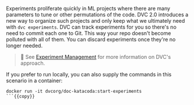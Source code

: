 Experiments proliferate quickly in ML projects where there are many
parameters to tune or other permutations of the code. DVC 2.0 introduces a new
way to organize such projects and only keep what we ultimately need with `dvc
experiments`. DVC can track experiments for you so there's no need to commit
each one to Git. This way your repo doesn't become polluted with all of them.
You can discard experiments once they're no longer needed.

> 📖 See [Experiment Management](https://dvc.org/doc/user-guide/experiment-management) for more
> information on DVC's approach.

If you prefer to run locally, you can also supply the commands in this scenario
in a container: 

```
docker run -it dvcorg/doc-katacoda:start-experiments
```{{copy}}
